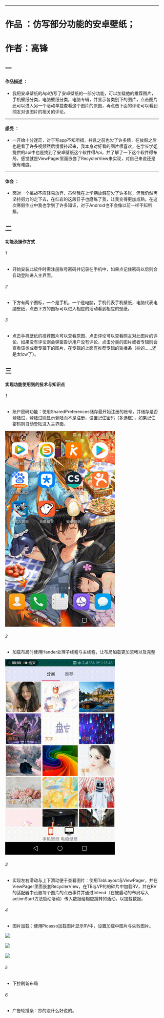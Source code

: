 ***  
# 作品 ：仿写部分功能的安卓壁纸； 
# 作者：高锋
## 一
#### 作品描述 ：
* 我用安卓壁纸的Api仿写了安卓壁纸的一部分功能，可以加载他的推荐图片，手机壁纸分类，电脑壁纸分类，电脑专辑，并显示各类别下的图片，点击图片还可以进入另一个活动单独查看这个图片的原图，再点击下面的评论可以看到网友对该图片的相关的评论。
***
#### 感受 ：
* 一开始十分迷茫，对于写app不知所措，并且之前也欠了许多债，在放假之后也是看了许多视频然后慢慢补起来，我本身对好看的图片很喜欢，在学长学姐提供的api中也是找到了安卓壁纸这个软件得Api，并了解了一下这个软件得布局，感觉就是ViewPager里面嵌套了RecyclerView来实现，对自己来说还是很有难度。
***
#### 体会 ：
* 面对一个挑战不应轻易放弃，虽然我在上学期放假前欠了许多账，但我仍然再坚持努力的走下去，在红岩的这段日子也磨练了我，让我变得更加成熟，在这次寒假作业中我也学到了许多知识，对于Android也不会像以前一样不知所措。
## 二
#### 功能及操作方式
###### 1 
* 开始安装此软件时需注册账号密码并记录在手机中，如果点记住密码以后则会自动登陆进入主界面。
###### 2
* 下方有两个图标，一个是手机，一个是电脑，手机代表手机壁纸，电脑代表电脑壁纸，点击下方的图标可以进入相应的活动看到相应的壁纸。
###### 3
* 点击手机壁纸的推荐图片可以查看原图，点击评论可以查看网友对此图片的评论，如果没有评论则会弹窗告诉用户没有评论，点击分类的图片或者专辑则会查看该类或者专辑下的图片，在专辑的上面有推荐专辑的轮播条（抄的......还是太low了）。
## 三
#### 实现功能使用到的技术与知识点
###### 1
* 账户密码功能：使用SharedPreferences储存最开始注册的账号，并储存是否登陆过，登陆过则显示登陆而不是注册，设置记住密码（多选框），如果记住密码则自动登陆进入主界面。

![](https://github.com/KoArthur/AndroidBackground/blob/master/Gif/1551108575762.gif)
###### 2
* 加载布局时使用Hander处理子线程与主线程，让布局加载更加流畅以及完整

![](https://github.com/KoArthur/AndroidBackground/blob/master/Gif/1551109756092.gif)
###### 3
* 实现左右滑动与上下滑动便于查看图片：使用TabLayout与ViewPager，并在ViewPager里面嵌套RecyclerView，在TB与VP的的碎片中加载RV，并在RV的适配器中设置每个图片的点击事件并通过Intend（在被启动的布局写入actionStart方法启动活动）传入数据给相应跳转的活动，以加载数据。
###### 4
* 图片加载：使用Picasso加载图片显示RV中，设置加载中图片与失败图片。

![](https://github.com/KoArthur/AndroidBackground/blob/master/Gif/1551108398051.gif)

![](https://github.com/KoArthur/AndroidBackground/blob/master/Gif/1551108314337.gif)

![](https://github.com/KoArthur/AndroidBackground/blob/master/Gif/1551108206474.gif)

###### 5
* 下拉刷新布局
###### 6
* 广告轮播条：抄的没什么好说的。
